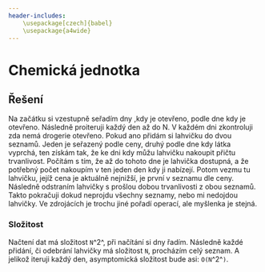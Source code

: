 ```yaml
---
header-includes:
	\usepackage[czech]{babel}
	\usepackage{a4wide}
---
```

# Chemická jednotka

## Řešení

Na začátku si vzestupně seřadím dny ,kdy je otevřeno, podle dne kdy je otevřeno. Následně proiteruji každý den až do N. 
V každém dni zkontroluji zda nemá drogerie otevřeno. Pokud ano přidám si lahvičku do dvou seznamů. Jeden je seřazený 
podle ceny, druhý podle dne kdy látka vyprchá, ten získám tak, že ke dni kdy můžu lahvičku nakoupit přičtu trvanlivost. 
Počítám s tím, že až do tohoto dne je lahvička dostupná, a že potřebný počet nakoupím v ten jeden den kdy ji nabízejí. 
Potom vezmu tu lahvičku, jejíž cena je aktuálně nejnižší, je první v seznamu dle ceny. Následně odstraním lahvičky 
s prošlou dobou trvanlivosti z obou seznamů. Takto pokračuji dokud neprojdu všechny seznamy, nebo mi nedojdou lahvičky. 
Ve zdrojácích je trochu jiné pořadí operací, ale myšlenka je stejná.

### Složitost

Načtení dat má složitost `N`^2^, při načítání si dny řadím.
Následně každé přidání, či odebrání lahvičky má složitost `N`, procházím celý seznam.
A jelikož iteruji každý den, asymptomická složitost bude asi: `O(N`^2^`)`.
